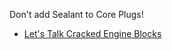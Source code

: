 Don't add Sealant to Core Plugs!
- [Let's Talk Cracked Engine Blocks](https://youtu.be/sGdaCy320g8)
